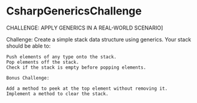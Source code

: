 # CsharpGenericsChallenge

CHALLENGE: APPLY GENERICS IN A REAL-WORLD SCENARIO]

Challenge: Create a simple stack data structure using generics. Your stack should be able to:

    Push elements of any type onto the stack.
    Pop elements off the stack.
    Check if the stack is empty before popping elements.

    Bonus Challenge:

    Add a method to peek at the top element without removing it.
    Implement a method to clear the stack.
